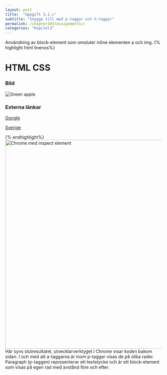 ```yaml
---
layout: post
title:  "Uppgift 3.1.c"
subtitle: "Snygga till med p-taggar och h-taggar"
permalink: /chapter103/assignment1c/
categories: "Kapitel3"
---
```

Användning av block-element som omsluter inline elementen a och img.
{% highlight html linenos%}
<!DOCTYPE html>
<html>
  <head>
    <title>Svar Uppgift 3</title>
    <meta charset="utf-8">
  </head>
  <body>
      <h1>HTML CSS</h1>
      <h3>Bild</h3>
      <p><img src="fruit-apple.jpg" alt="Green apple"></p>
      <h3>Externa länkar</h3>
      <p><a href="http://www.google.com" target ="_blank">Google</a></p>
      <p><a href="http://www.se" target ="_blank">Sverige</a></p>
  </body>
</html>
{% endhighlight%}
<figcaption></figcaption>
<img src="{{ site.url | append:site.baseurl}}/assets/images/chapter3-assignment1c.PNG" alt="Chrome med inspect element" style="width:  42rem;"/>
<figcaption>Här syns slutresultatet, utvecklarverktyget i Chrome visar koden bakom sidan. I och med att a-taggarna är inom p-taggar visas de på olika rader. Paragraph (p-taggen) representerar ett textstycke och är ett block-element som visas på egen rad med avstånd före och efter.</figcaption>
